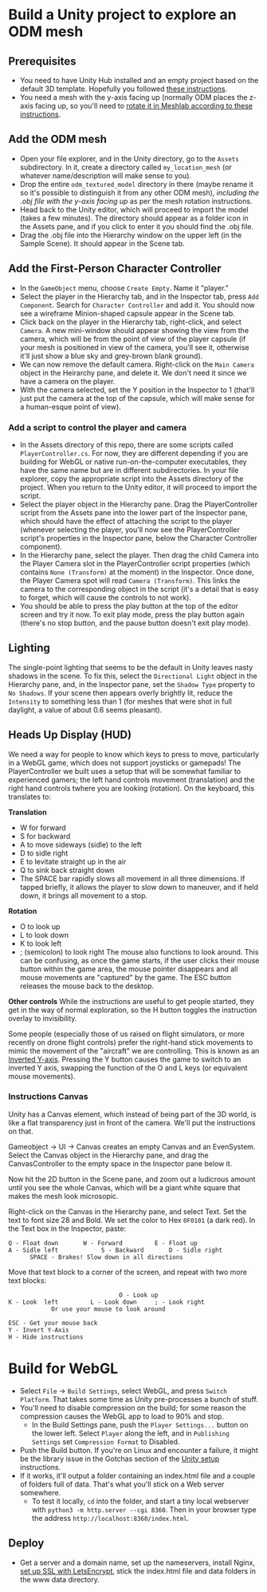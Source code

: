 # Build a Unity project to explore an ODM mesh

## Prerequisites
- You need to have Unity Hub installed and an empty project based on the default 3D template. Hopefully you followed [these instructions](/docs/unity_setup.md).
- You need a mesh with the y-axis facing up (normally ODM places the z-axis facing up, so you'll need to [rotate it in Meshlab according to these instructions](/docs/rotate_mesh_in_meshlab.md).

## Add the ODM mesh
- Open your file explorer, and in the Unity directory, go to the ```Assets``` subdirectory. In it, create a directory called ```my_location_mesh``` (or whatever name/description will make sense to you).
- Drop the entire ```odm_textured_model``` directory in there (maybe rename it so it's possible to distinguish it from any other ODM mesh), _including the .obj file with the y-axis facing up_ as per the mesh rotation instructions.
- Head back to the Unity editor, which will proceed to import the model (takes a few minutes). The directory should appear as a folder icon in the Assets pane, and if you click to enter it you should find the .obj file.
- Drag the .obj file into the Hierarchy window on the upper left (in the Sample Scene). It should appear in the Scene tab.

## Add the First-Person Character Controller
- In the ```GameObject``` menu, choose ```Create Empty```. Name it "player."
- Select the player in the Hierarchy tab, and in the Inspector tab, press ```Add Component```. Search for ```Character Controller``` and add it. You should now see a wireframe Minion-shaped capsule appear in the Scene tab.
- Click back on the player in the Hierarchy tab, right-click, and select ```Camera```. A new mini-window should appear showing the view from the camera, which will be from the point of view of the player capsule (if your mesh is positioned in view of the camera, you'll see it, otherwise it'll just show a blue sky and grey-brown blank ground).
- We can now remove the default camera. Right-click on the ```Main Camera``` object in the Heirarchy pane, and delete it. We don't need it since we have a camera on the player.
- With the camera selected, set the Y position in the Inspector to 1 (that'll just put the camera at the top of the capsule, which will make sense for a human-esque point of view).

### Add a script to control the player and camera
- In the Assets directory of this repo, there are some scripts called ```PlayerController.cs```. For now, they are different depending if you are building for WebGL or native run-on-the-computer executables, they have the same name but are in different subdirectories. In your file explorer, copy the appropriate script into the Assets directory of the project. When you return to the Unity editor, it will proceed to import the script.
- Select the player object in the Hierarchy pane. Drag the PlayerController script from the Assets pane into the lower part of the Inspector pane, which should have the effect of attaching the script to the player (whenever selecting the player, you'll now see the PlayerController script's properties in the Inspector pane, below the Character Controller component).
- In the Hierarchy pane, select the player. Then drag the child Camera into the Player Camera slot in the PlayerController script properties (which contains ```None (Transform)``` at the moment) in the Inspector. Once done, the Player Camera spot will read ```Camera (Transform)```. This links the camera to the corresponding object in the script (it's a detail that is easy to forget, which will cause the controls to not work).
- You should be able to press the play button at the top of the editor screen and try it now. To exit play mode, press the play button again (there's no stop button, and the pause button doesn't exit play mode). 

## Lighting
The single-point lighting that seems to be the default in Unity leaves nasty shadows in the scene. To fix this, select the ```Directional Light``` object in the Hierarchy pane, and, in the Inspector pane, set the ```Shadow Type``` property to ```No Shadows```. If your scene then appears overly brightly lit, reduce the ```Intensity``` to something less than 1 (for meshes that were shot in full daylight, a value of about 0.6 seems pleasant).

## Heads Up Display (HUD)
We need a way for people to know which keys to press to move, particularly in a WebGL game, which does not support joysticks or gamepads! The PlayerController we built uses a setup that will be somewhat familiar to experienced gamers; the left hand controls movement (translation) and the right hand controls twhere you are looking (rotation). On the keyboard, this translates to:

__Translation__
- W for forward
- S for backward
- A to move sideways (sidle) to the left
- D to sidle right
- E to levitate straight up in the air
- Q to sink back straight down
- The SPACE bar rapidly slows all movement in all three dimensions. If tapped briefly, it allows the player to slow down to maneuver, and if held down, it brings all movement to a stop.

__Rotation__
- O to look up
- L to look down
- K to look left
- ; (semicolon) to look right
The mouse also functions to look around. This can be confusing, as once the game starts, if the user clicks their mouse button within the game area, the mouse pointer disappears and all mouse movements are "captured" by the game. The ESC button releases the mouse back to the desktop.

__Other controls__
While the instructions are useful to get people started, they get in the way of normal exploration, so the H button toggles the instruction overlay to invisibility.

Some people (especially those of us raised on flight simulators, or more recently on drone flight controls) prefer the right-hand stick movements to mimic the movement of the "aircraft" we are controlling. This is known as an [Inverted Y-axis](https://www.theguardian.com/games/2020/feb/28/why-do-video-game-players-invert-the-controls). Pressing the Y button causes the game to switch to an inverted Y axis, swapping the function of the O and L keys (or equivalent mouse movements).

### Instructions Canvas
Unity has a Canvas element, which instead of being part of the 3D world, is like a flat transparency just in front of the camera.  We'll put the instructions on that.

Gameobject -> UI -> Canvas creates an empty Canvas and an EvenSystem. Select the Canvas object in the Hierarchy pane, and drag the CanvasController to the empty space in the Inspector pane below it.

Now hit the 2D button in the Scene pane, and zoom out a ludicrous amount until you see the whole Canvas, which will be a giant white square that makes the mesh look microsopic. 

Right-click on the Canvas in the Hierarchy pane, and select Text. Set the text to font size 28 and Bold. We set the color to Hex ```0F0101``` (a dark red). In the Text box in the Inspector, paste:

```
Q - Float down       W - Forward         E - Float up
A - Sidle left            S - Backward       D - Sidle right
      SPACE - Brakes! Slow down in all directions
```
Move that text block to a corner of the screen, and repeat with two more text blocks:

```
                               O - Look up       
K - Look  left         L - Look down     ; - Look right
            Or use your mouse to look around
```

```
ESC - Get your mouse back
Y - Invert Y-Axis
H - Hide instructions
```

# Build for WebGL
- Select ```File``` -> ```Build Settings```, select WebGL, and press ```Switch Platform```. That takes some time as Unity pre-processes a bunch of stuff.
- You'll need to disable compression on the build; for some reason the compression causes the WebGL app to load to 90% and stop.
  - In the Build Settings pane, push the ```Player Settings...``` button on the lower left. Select ```Player``` along the left, and in ```Publishing Settings``` set ```Compression Format``` to Disabled.
- Push the Build button. If you're on Linux and encounter a failure, it might be the library issue in the Gotchas section of the [Unity setup](/docs/unity_setup) instructions.
- If it works, it'll output a folder containing an index.html file and a couple of folders full of data. That's what you'll stick on a Web server somewhere.
  - To test it locally, ```cd``` into the folder, and start a tiny local webserver with ```python3 -m http.server --cgi 8360```. Then in your browser type the address ```http://localhost:8360/index.html```.
## Deploy
- Get a server and a domain name, set up the nameservers, install Nginx, [set up SSL with LetsEncrypt](https://www.digitalocean.com/community/tutorials/how-to-secure-nginx-with-let-s-encrypt-on-ubuntu-20-04), stick the index.html file and data folders in the www data directory.
